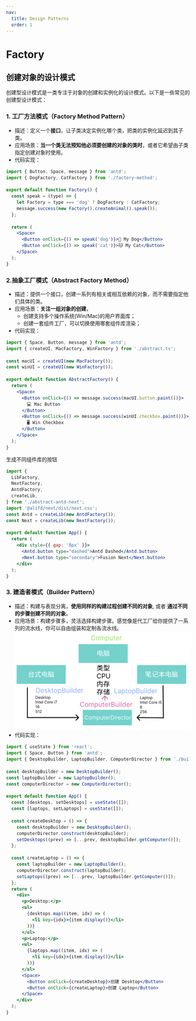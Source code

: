 ```yaml
---
nav:
  title: Design Patterns
  order: 1
---
```


# Factory

## 创建对象的设计模式

创建型设计模式是一类专注于对象的创建和实例化的设计模式。以下是一些常见的创建型设计模式：

### 1. 工厂方法模式（Factory Method Pattern）

- 描述：定义一个**接口**，让子类决定实例化哪个类，把类的实例化延迟到其子类。
- 应用场景：**当一个类无法预知他必须要创建的对象的类时**，或者它希望由子类指定创建对象时使用。
- 代码实现：

```jsx
import { Button, Space, message } from 'antd';
import { DogFactory, CatFactory } from './factory-method';

export default function Factory() {
  const speak = (type) => {
    let Factory = type === 'dog' ? DogFactory : CatFactory;
    message.success(new Factory().createAnimal().speak());
  };

  return (
    <Space>
      <Button onClick={() => speak('dog')}>🐶 My Dog</Button>
      <Button onClick={() => speak('cat')}>🐱 My Cat</Button>
    </Space>
  );
}
```

### 2.抽象工厂模式（Abstract Factory Method）

- 描述：提供一个接口，创建一系列有相关或相互依赖的对象，而不需要指定他们具体的类。
- 应用场景：**关注一组对象的创建**，
  - 创建支持多个操作系统(Win/Mac)的用户界面库；
  - 创建一套组件工厂，可以切换使用哪套组件库渲染；
- 代码实现：

```jsx
import { Space, Button, message } from 'antd';
import { createUI, MacFactory, WinFactory } from './abstract.ts';

const macUI = createUI(new MacFactory());
const winUI = createUI(new WinFactory());

export default function AbstractFactory() {
  return (
    <Space>
      <Button onClick={() => message.success(macUI.button.paint())}>
        💻 Mac Button
      </Button>
      <Button onClick={() => message.success(winUI.checkbox.paint())}>
        🖥 Win Checkbox
      </Button>
    </Space>
  );
}
```

生成不同组件库的按钮

```jsx
import {
  LibFactory,
  NextFactory,
  AntdFactory,
  createLib,
} from './abstract-antd-next';
import '@alifd/next/dist/next.css';
const Antd = createLib(new AntdFactory());
const Next = createLib(new NextFactory());

export default function App() {
  return (
    <div style={{ gap: '8px' }}>
      <Antd.button type="dashed">Antd Dashed</Antd.button>
      <Next.button type="secondary">Fusion Next</Next.button>
    </div>
  );
}
```

### 3. 建造者模式（Builder Pattern）

- 描述：构建与表现分离，**使用同样的构建过程创建不同的对象**, 或者 **通过不同的步骤创建不同的对象**。
- 应用场景：构建步骤多，灵活选择构建步骤。感觉像是代工厂给你提供了一系列的流水线，你可以自由组装和定制各流水线。
  ![Alt text](./image-1.png)
- 代码实现：

```jsx
import { useState } from 'react';
import { Space, Button } from 'antd';
import { DesktopBuilder, LaptopBuilder, ComputerDirector } from './builder';

const desktopBuilder = new DesktopBuilder();
const laptopBuilder = new LaptopBuilder();
const computerDirector = new ComputerDirector();

export default function App() {
  const [desktops, setDesktops] = useState([]);
  const [laptops, setLaptops] = useState([]);

  const createDesktop = () => {
    const desktopBuilder = new DesktopBuilder();
    computerDirector.construct(desktopBuilder);
    setDesktops((prev) => [...prev, desktopBuilder.getComputer()]);
  };

  const createLaptop = () => {
    const laptopBuilder = new LaptopBuilder();
    computerDirector.construct(laptopBuilder);
    setLaptops((prev) => [...prev, laptopBuilder.getComputer()]);
  };
  return (
    <div>
      <p>Desktop:</p>
      <ul>
        {desktops.map((item, idx) => (
          <li key={idx}>{item.display()}</li>
        ))}
      </ul>
      <p>Laptop:</p>
      <ul>
        {laptops.map((item, idx) => (
          <li key={idx}>{item.display()}</li>
        ))}
      </ul>
      <Space>
        <Button onClick={createDesktop}>创建 Desktop</Button>
        <Button onClick={createLaptop}>创建 Laptop</Button>
      </Space>
    </div>
  );
}
```
